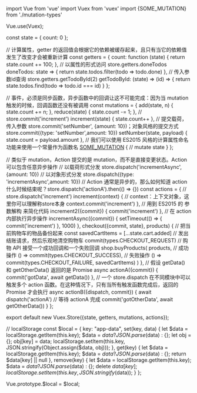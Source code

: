 import Vue from 'vue'
import Vuex from 'vuex'
import {SOME_MUTATION} from './mutation-types'

Vue.use(Vuex);

const state = {
    count: 0
};

// 计算属性，getter 的返回值会根据它的依赖被缓存起来，且只有当它的依赖值发生了改变才会被重新计算
const getters = {
    count: function (state) {
        return state.count += 100;
    },
    // 以属性的形式访问 store.getters.doneTodos
    doneTodos: state => {
        return state.todos.filter(todo => todo.done)
    },
    // 传入参数id查询 store.getters.getTodoById(2)
    getTodoById: (state) => (id) => {
        return state.todos.find(todo => todo.id === id)
    }
};

// 事件，必须是同步函数，异步函数中的回调让这不可能完成：因为当 mutation 触发的时候，回调函数还没有被调用
const mutations = {
    add(state, n) {
        state.count += n;
    },
    reduce(state) {
        state.count -= 1;
    },
    // store.commit('increment')
    increment(state) {
        state.count++
    },
    // 提交载荷，传入参数 store.commit('setNumber', {amount: 10})；对象风格的提交方式 store.commit({type: 'setNumber',amount: 10})
    setNumber(state, payload) {
        state.count = payload.amount
    },
    // 我们可以使用 ES2015 风格的计算属性命名功能来使用一个常量作为函数名
    [SOME_MUTATION](state) {
        // mutate state
    }
};

// 类似于 mutation，Action 提交的是 mutation，而不是直接变更状态。Action 可以包含任意异步操作
// 以载荷形式分发 store.dispatch('incrementAsync', {amount: 10})
// 以对象形式分发 store.dispatch({type: 'incrementAsync',amount: 10})
// Action 通常是异步的，那么如何知道 action 什么时候结束呢？store.dispatch('actionA').then(() => {})
const actions = {
    // store.dispatch('increment')
    increment(context) {
        // context：上下文对象，这里你可以理解称store本身
        context.commit('increment')
    },
    // 用到 ES2015 的 参数解构 来简化代码
    increment2({commit}) {
        commit('increment')
    },
    // 在 action 内部执行异步操作
    incrementAsync({commit}) {
        setTimeout(() => {
            commit('increment')
        }, 1000)
    },
    checkout({commit, state}, products) {
        // 把当前购物车的物品备份起来
        const savedCartItems = [...state.cart.added]
        // 发出结账请求，然后乐观地清空购物车
        commit(types.CHECKOUT_REQUEST)
        // 购物 API 接受一个成功回调和一个失败回调
        shop.buyProducts(
            products,
            // 成功操作
            () => commit(types.CHECKOUT_SUCCESS),
            // 失败操作
            () => commit(types.CHECKOUT_FAILURE, savedCartItems)
        )
    },
    // 假设 getData() 和 getOtherData() 返回的是 Promise
    async actionA({commit}) {
        commit('gotData', await getData())
    },
    // 一个 store.dispatch 在不同模块中可以触发多个 action 函数。在这种情况下，只有当所有触发函数完成后，返回的 Promise 才会执行
    async actionB({dispatch, commit}) {
        await dispatch('actionA') // 等待 actionA 完成
        commit('gotOtherData', await getOtherData())
    }
};

export default new Vuex.Store({state, getters, mutations, actions});

// localStorage
const $local = {
    key: "app-data",
    set(key, data) {
        let $data = localStorage.getItem(this.key);
        $data = $data ? JSON.parse($data) : {};
        let obj = {};
        obj[key] = data;
        localStorage.setItem(this.key, JSON.stringify(Object.assign($data, obj)));
    },
    get(key) {
        let $data = localStorage.getItem(this.key);
        $data = $data ? JSON.parse($data) : {};
        return $data[key] || null
    },
    remove(key) {
        let $data = localStorage.getItem(this.key);
        $data = $data ? JSON.parse($data) : {};
        delete $data[key];
        localStorage.setItem(this.key, JSON.stringify($data));
    }
};

Vue.prototype.$local = $local;
